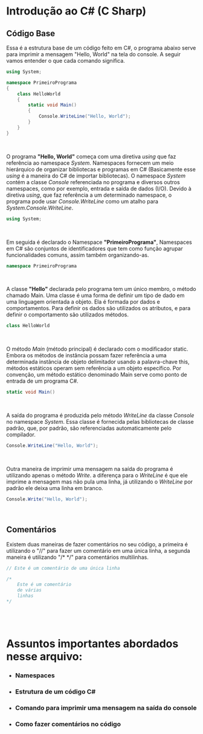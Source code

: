 # Introdução ao C# (C Sharp)


## Código Base
Essa é a estrutura base de um código feito em C#, o programa abaixo serve para imprimir a mensagem "Hello, World" na tela do console. A seguir vamos entender o que cada comando significa. 
```C#
using System;

namespace PrimeiroPrograma
{
    class HelloWorld
    {
        static void Main()
        {
            Console.WriteLine("Hello, World");
        }
    }
}
```

<br/> 

O programa **"Hello, World"** começa com uma diretiva *using* que faz referência ao namespace *System*. Namespaces fornecem um meio hierárquico de organizar bibliotecas e programas em C# (Basicamente esse *using* é a maneira do C# de importar bibliotecas). O namespace *System* contém a classe *Console* referenciada no programa e diversos outros namespaces, como por exemplo, entrada e saída de dados (I/O). Devido à diretiva *using*, que faz referência a um determinado namespace, o programa pode usar *Console.WriteLine* como um atalho para *System.Console.WriteLine*.
```C#
using System;
```

<br/> 

Em seguida é declarado o Namespace **"PrimeiroPrograma"**, Namespaces em C# são conjuntos de identificadores que tem como função agrupar funcionalidades comuns, assim também organizando-as.
```C#
namespace PrimeiroPrograma 
```

<br/>

A classe **"Hello"** declarada pelo programa tem um único membro, o método chamado Main. Uma classe é uma forma de definir um tipo de dado em uma linguagem orientada a objeto. Ela é formada por dados e comportamentos. Para definir os dados são utilizados os atributos, e para definir o comportamento são utilizados métodos.
```C#
class HelloWorld
```

<br/>

O método *Main* (método principal) é declarado com o modificador static. Embora os métodos de instância possam fazer referência a uma determinada instância de objeto delimitador usando a palavra-chave this, métodos estáticos operam sem referência a um objeto específico. Por convenção, um método estático denominado Main serve como ponto de entrada de um programa C#.
```C#
static void Main()
```

<br/>

A saída do programa é produzida pelo método *WriteLine* da classe *Console* no namespace *System*. Essa classe é fornecida pelas bibliotecas de classe padrão, que, por padrão, são referenciadas automaticamente pelo compilador.
```C#
Console.WriteLine("Hello, World");
```

<br/>

Outra maneira de imprimir uma mensagem na saída do programa é utilizando apenas o método *Write*. a diferença para o *WriteLine* é que ele imprime a mensagem mas não pula uma linha, já utilizando o *WriteLine* por padrão ele deixa uma linha em branco.
```C#
Console.Write("Hello, World");
```

<br/>

## Comentários
Existem duas maneiras de fazer comentários no seu código, a primeira é utilizando o "//" para fazer um comentário em uma única linha, a segunda maneira é utilizando "/* */" para comentários multilinhas.
```C#
// Este é um comentário de uma única linha

/*
    Este é um comentário
    de várias
    linhas
*/
```

<br/>
<br/>

# Assuntos importantes abordados nesse arquivo:
* ### Namespaces
* ### Estrutura de um código C#
* ### Comando para imprimir uma mensagem na saída do console
* ### Como fazer comentários no código
